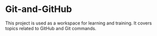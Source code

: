 # Git-and-GitHub
This project is used as a workspace for learning and training. It covers topics related to GitHub and Git commands.
